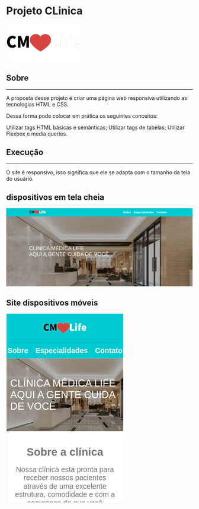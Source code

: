 # Projeto CLinica
![Logo, clinica](./assets/logo.png)

## Sobre
____________________________________________________________________
A proposta desse projeto é criar uma página web responsiva utilizando as tecnologias HTML e CSS.

Dessa forma  pode colocar em prática os seguintes conceitos:

Utilizar tags HTML básicas e semânticas;
Utilizar tags de tabelas;
Utilizar Flexbox e media queries.


## Execução
____________________________________________________________________
O site é responsivo, isso significa que ele se adapta com o tamanho da tela do usuário.

## dispositivos em tela cheia
[![Video de ejemplo](./assets/tela-jeia-img.png)](./assets/tela-jeia.mp4)

## Site dispositivos móveis
[![Video de ejemplo](./assets/mobil-img.png)](./assets/mobil.mp4)
